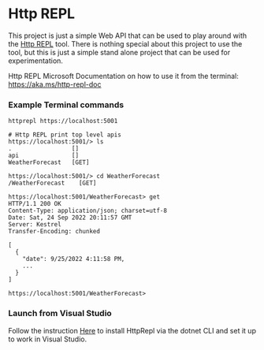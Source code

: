 # Http REPL

This project is just a simple Web API that can be used to play around with the [Http REPL](https://docs.microsoft.com/en-us/aspnet/core/web-api/http-repl) tool. There is nothing special about this project to use the tool, but this is just a simple stand alone project that can be used for experimentation.

Http REPL Microsoft Documentation on how to use it from the terminal: https://aka.ms/http-repl-doc

### Example Terminal commands
```shell
httprepl https://localhost:5001

# Http REPL print top level apis
https://localhost:5001/> ls
.                 []
api               []
WeatherForecast   [GET]

https://localhost:5001/> cd WeatherForecast
/WeatherForecast    [GET]

https://localhost:5001/WeatherForecast> get
HTTP/1.1 200 OK
Content-Type: application/json; charset=utf-8
Date: Sat, 24 Sep 2022 20:11:57 GMT
Server: Kestrel
Transfer-Encoding: chunked

[
  {
    "date": 9/25/2022 4:11:58 PM,
    ...
  }
]

https://localhost:5001/WeatherForecast>
```

### Launch from Visual Studio
Follow the instruction [Here](https://devblogs.microsoft.com/aspnet/httprepl-a-command-line-tool-for-interacting-with-restful-http-services/) to install HttpRepl via the dotnet CLI and set it up to work in Visual Studio.
